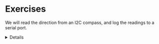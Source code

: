 # Exercises

We will read the direction from an I2C compass, and log the readings to a serial
port.

<details>

After looking at the exercises, you can look at the [solutions] provided.

[solutions]: solutions-morning.md

</details>
